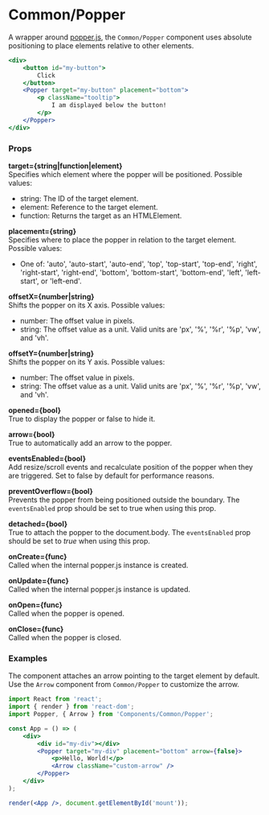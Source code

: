 Common/Popper
=============
A wrapper around [popper.js](https://popper.js.org), the `Common/Popper` component uses absolute positioning to place elements relative to other elements.

```jsx
<div>
    <button id="my-button">
        Click
    </button>
    <Popper target="my-button" placement="bottom">
        <p className="tooltip">
            I am displayed below the button!
        </p>
    </Popper>
</div>
```

### Props

**target={string|function|element}**  
Specifies which element where the popper will be positioned. Possible values:

* string: The ID of the target element.
* element: Reference to the target element.
* function: Returns the target as an HTMLElement.

**placement={string}**  
Specifies where to place the popper in relation to the target element. Possible values:

* One of: 'auto', 'auto-start', 'auto-end', 'top', 'top-start', 'top-end', 'right', 'right-start', 'right-end', 'bottom', 'bottom-start', 'bottom-end', 'left', 'left-start', or 'left-end'.

**offsetX={number|string}**  
Shifts the popper on its X axis. Possible values:

* number: The offset value in pixels.
* string: The offset value as a unit. Valid units are 'px', '%', '%r', '%p', 'vw', and 'vh'.

**offsetY={number|string}**  
Shifts the popper on its Y axis. Possible values:

* number: The offset value in pixels.
* string: The offset value as a unit. Valid units are 'px', '%', '%r', '%p', 'vw', and 'vh'.

**opened={bool}**  
True to display the popper or false to hide it.

**arrow={bool}**  
True to automatically add an arrow to the popper.

**eventsEnabled={bool}**  
Add resize/scroll events and recalculate position of the popper when they are triggered. Set to false by default for performance reasons.

**preventOverflow={bool}**  
Prevents the popper from being positioned outside the boundary. The `eventsEnabled` prop should be set to true when using this prop.

**detached={bool}**  
True to attach the popper to the document.body. The `eventsEnabled` prop should be set to _true_ when using this prop.

**onCreate={func}**  
Called when the internal popper.js instance is created.

**onUpdate={func}**  
Called when the internal popper.js instance is updated.

**onOpen={func}**  
Called when the popper is opened.

**onClose={func}**  
Called when the popper is closed.

### Examples

The component attaches an arrow pointing to the target element by default. Use the `Arrow` component from `Common/Popper` to customize the arrow.

```jsx
import React from 'react';
import { render } from 'react-dom';
import Popper, { Arrow } from 'Components/Common/Popper';

const App = () => (
    <div>
        <div id="my-div"></div>
        <Popper target="my-div" placement="bottom" arrow={false}>
            <p>Hello, World!</p>
            <Arrow className="custom-arrow" />
        </Popper>
    </div>
);

render(<App />, document.getElementById('mount'));
```

